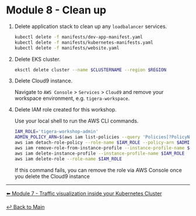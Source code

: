 # Module 8 - Clean up

1. Delete application stack to clean up any `loadbalancer` services.

   ```bash
   kubectl delete -f manifests/dev-app-manifest.yaml
   kubectl delete -f manifests/kubernetes-manifests.yaml
   kubectl delete -f manifests/website.yaml
   ```

2. Delete EKS cluster.

   ```bash
   eksctl delete cluster --name $CLUSTERNAME --region $REGION
   ```
3. Delete Cloud9 instance.

   Navigate to `AWS Console` > `Services` > `Cloud9` and remove your workspace environment, e.g. `tigera-workspace`.

4. Delete IAM role created for this workshop.

   Use your local shell to run the AWS CLI commands.

   ```bash
   IAM_ROLE='tigera-workshop-admin'
   ADMIN_POLICY_ARN=$(aws iam list-policies --query 'Policies[?PolicyName==`AdministratorAccess`].Arn' --output text)
   aws iam detach-role-policy --role-name $IAM_ROLE --policy-arn $ADMIN_POLICY_ARN
   aws iam remove-role-from-instance-profile --instance-profile-name $IAM_ROLE --role-name $IAM_ROLE
   aws iam delete-instance-profile --instance-profile-name $IAM_ROLE
   aws iam delete-role --role-name $IAM_ROLE
   ```

   If this command fails, you can remove the role via AWS Console once you delete the Cloud9 instance

---

[:arrow_left: Module 7 - Traffic visualization inside your Kubernetes Cluster](/modules/module-7-visibility.md) <br>

[:leftwards_arrow_with_hook: Back to Main](/README.md) 